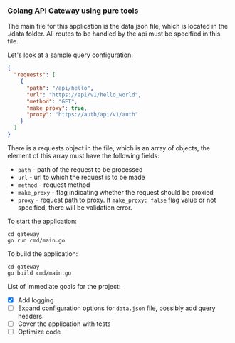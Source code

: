 ### Golang API Gateway using pure tools ###

The main file for this application is the data.json file, which is located in the ./data folder. All routes to be handled by the api must be specified in this file.

Let's look at a sample query configuration.

```json
{
  "requests": [
    {
      "path": "/api/hello",
      "url": "https://api/v1/hello_world",
      "method": "GET",
      "make_proxy": true,
      "proxy": "https://auth/api/v1/auth"
    }
  ]
}
```

There is a requests object in the file, which is an array of objects, the element of this array must have the following fields:

- `path` - path of the request to be processed
- `url` - url to which the request is to be made
- `method` - request method
- `make_proxy` - flag indicating whether the request should be proxied
- `proxy` - request path to proxy. If `make_proxy: false` flag value or not specified, there will be validation error.

To start the application:

```commandline
cd gateway
go run cmd/main.go
```

To build the application:

```commandline
cd gateway
go build cmd/main.go
```

List of immediate goals for the project:

- [x] Add logging
- [ ] Expand configuration options for `data.json` file, possibly add query headers.
- [ ] Cover the application with tests
- [ ] Optimize code
